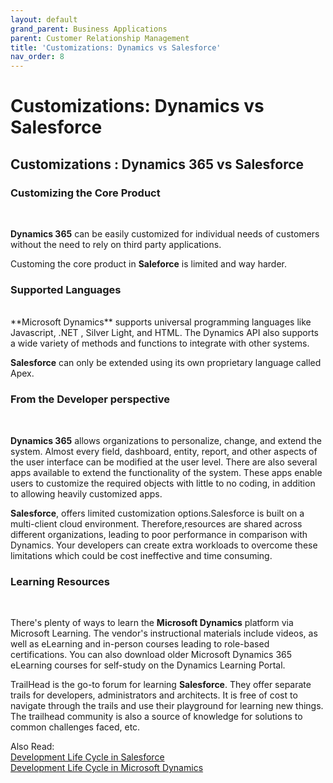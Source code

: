 ```yaml
---
layout: default
grand_parent: Business Applications
parent: Customer Relationship Management
title: 'Customizations: Dynamics vs Salesforce'
nav_order: 8
---
```


# Customizations: Dynamics vs Salesforce
<!--- {: .no_toc }

## Table of contents
{: .no_toc .text-delta }

1. TOC
{:toc}
-->
## Customizations : Dynamics 365 vs Salesforce

### Customizing the Core Product
<br />

**Dynamics 365** can be easily customized for individual needs of customers without the need to rely on third party applications.

Customing the core product in **Saleforce** is limited and way harder.

### Supported Languages 
<br />
**Microsoft Dynamics** supports universal programming languages like Javascript, .NET , Silver Light, and HTML. The Dynamics API also supports a wide variety of methods and functions to integrate with other systems. 

**Salesforce** can only be extended using its own proprietary language called Apex. 

### From the Developer perspective
<br />

**Dynamics 365** allows organizations to personalize, change, and extend the system. Almost every field, dashboard, entity, report, and other aspects of the user interface can be modified at the user level. 
There are also several apps available to extend the functionality of the system. These apps enable users to customize the required objects with little to no coding, in addition to allowing heavily customized apps.

**Salesforce**, offers limited customization options.Salesforce is built on a multi-client cloud environment. Therefore,resources are shared across different organizations, leading to poor performance in comparison with Dynamics.  Your developers can create extra workloads to overcome these limitations which could be cost ineffective and time consuming.



### Learning Resources
<br />

There's plenty of ways to learn the **Microsoft Dynamics** platform via Microsoft Learning. The vendor's instructional materials include videos, as well as eLearning and in-person courses leading to role-based certifications. You can also download older Microsoft Dynamics 365 eLearning courses for self-study on the Dynamics Learning Portal.

TrailHead is the go-to forum for learning **Salesforce**. They offer separate trails for developers, administrators and architects. It is free of cost to navigate through the trails and use their playground for learning new things. The trailhead community is also a source of knowledge for solutions to common challenges faced, etc.





Also Read:
<br />
[Development Life Cycle in Salesforce](CRM-DevelopmentLifeCycleSalesforce.html)
<br />
[Development Life Cycle in Microsoft Dynamics](CRM-DevelopmentLifeCycleDynamics.html)
